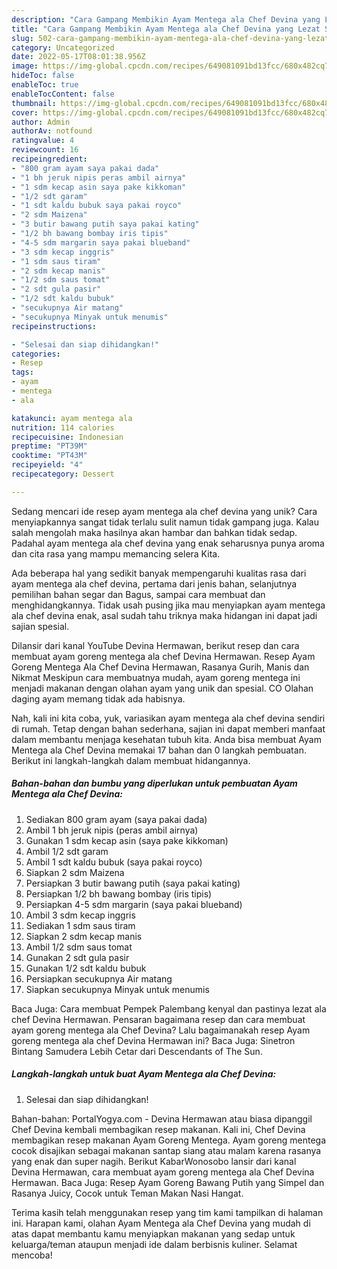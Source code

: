 ```yaml
---
description: "Cara Gampang Membikin Ayam Mentega ala Chef Devina yang Lezat Sekali"
title: "Cara Gampang Membikin Ayam Mentega ala Chef Devina yang Lezat Sekali"
slug: 502-cara-gampang-membikin-ayam-mentega-ala-chef-devina-yang-lezat-sekali
category: Uncategorized
date: 2022-05-17T08:01:38.956Z
image: https://img-global.cpcdn.com/recipes/649081091bd13fcc/680x482cq70/ayam-mentega-ala-chef-devina-foto-resep-utama.jpg
hideToc: false
enableToc: true
enableTocContent: false
thumbnail: https://img-global.cpcdn.com/recipes/649081091bd13fcc/680x482cq70/ayam-mentega-ala-chef-devina-foto-resep-utama.jpg
cover: https://img-global.cpcdn.com/recipes/649081091bd13fcc/680x482cq70/ayam-mentega-ala-chef-devina-foto-resep-utama.jpg
author: Admin
authorAv: notfound
ratingvalue: 4
reviewcount: 16
recipeingredient:
- "800 gram ayam saya pakai dada"
- "1 bh jeruk nipis peras ambil airnya"
- "1 sdm kecap asin saya pake kikkoman"
- "1/2 sdt garam"
- "1 sdt kaldu bubuk saya pakai royco"
- "2 sdm Maizena"
- "3 butir bawang putih saya pakai kating"
- "1/2 bh bawang bombay iris tipis"
- "4-5 sdm margarin saya pakai blueband"
- "3 sdm kecap inggris"
- "1 sdm saus tiram"
- "2 sdm kecap manis"
- "1/2 sdm saus tomat"
- "2 sdt gula pasir"
- "1/2 sdt kaldu bubuk"
- "secukupnya Air matang"
- "secukupnya Minyak untuk menumis"
recipeinstructions:

- "Selesai dan siap dihidangkan!"
categories:
- Resep
tags:
- ayam
- mentega
- ala

katakunci: ayam mentega ala 
nutrition: 114 calories
recipecuisine: Indonesian
preptime: "PT39M"
cooktime: "PT43M"
recipeyield: "4"
recipecategory: Dessert

---
```





Sedang mencari ide resep ayam mentega ala chef devina yang unik? Cara menyiapkannya sangat tidak terlalu sulit namun tidak gampang juga. Kalau salah mengolah maka hasilnya akan hambar dan bahkan tidak sedap. Padahal ayam mentega ala chef devina yang enak seharusnya punya aroma dan cita rasa yang mampu memancing selera Kita.





Ada beberapa hal yang sedikit banyak mempengaruhi kualitas rasa dari ayam mentega ala chef devina, pertama dari jenis bahan, selanjutnya pemilihan bahan segar dan Bagus, sampai cara membuat dan menghidangkannya. Tidak usah pusing jika mau menyiapkan ayam mentega ala chef devina enak,      asal sudah tahu triknya maka hidangan ini dapat jadi sajian spesial.














Dilansir dari kanal YouTube Devina Hermawan, berikut resep dan cara membuat ayam goreng mentega ala chef Devina Hermawan. Resep Ayam Goreng Mentega Ala Chef Devina Hermawan, Rasanya Gurih, Manis dan Nikmat Meskipun cara membuatnya mudah, ayam goreng mentega ini menjadi makanan dengan olahan ayam yang unik dan spesial. CO Olahan daging ayam memang tidak ada habisnya.






Nah, kali ini kita coba, yuk, variasikan ayam mentega ala chef devina sendiri di rumah. Tetap dengan bahan sederhana, sajian ini dapat memberi manfaat dalam membantu menjaga kesehatan tubuh kita. Anda bisa membuat Ayam Mentega ala Chef Devina memakai 17 bahan dan 0 langkah pembuatan. Berikut ini langkah-langkah dalam membuat hidangannya.

<!--inarticleads1-->

##### Bahan-bahan dan bumbu yang diperlukan untuk pembuatan Ayam Mentega ala Chef Devina:

1. Sediakan 800 gram ayam (saya pakai dada)
1. Ambil 1 bh jeruk nipis (peras ambil airnya)
1. Gunakan 1 sdm kecap asin (saya pake kikkoman)
1. Ambil 1/2 sdt garam
1. Ambil 1 sdt kaldu bubuk (saya pakai royco)
1. Siapkan 2 sdm Maizena
1. Persiapkan 3 butir bawang putih (saya pakai kating)
1. Persiapkan 1/2 bh bawang bombay (iris tipis)
1. Persiapkan 4-5 sdm margarin (saya pakai blueband)
1. Ambil 3 sdm kecap inggris
1. Sediakan 1 sdm saus tiram
1. Siapkan 2 sdm kecap manis
1. Ambil 1/2 sdm saus tomat
1. Gunakan 2 sdt gula pasir
1. Gunakan 1/2 sdt kaldu bubuk
1. Persiapkan secukupnya Air matang
1. Siapkan secukupnya Minyak untuk menumis


Baca Juga: Cara membuat Pempek Palembang kenyal dan pastinya lezat ala chef Devina Hermawan. Pensaran bagaimana resep dan cara membuat ayam goreng mentega ala Chef Devina? Lalu bagaimanakah resep Ayam goreng mentega ala chef Devina Hermawan ini? Baca Juga: Sinetron Bintang Samudera Lebih Cetar dari Descendants of The Sun. 

<!--inarticleads2-->

##### Langkah-langkah untuk buat Ayam Mentega ala Chef Devina:


1. Selesai dan siap dihidangkan!

Bahan-bahan: PortalYogya.com - Devina Hermawan atau biasa dipanggil Chef Devina kembali membagikan resep makanan. Kali ini, Chef Devina membagikan resep makanan Ayam Goreng Mentega. Ayam goreng mentega cocok disajikan sebagai makanan santap siang atau malam karena rasanya yang enak dan super nagih. Berikut KabarWonosobo lansir dari kanal Devina Hermawan, cara membuat ayam goreng mentega ala Chef Devina Hermawan. Baca Juga: Resep Ayam Goreng Bawang Putih yang Simpel dan Rasanya Juicy, Cocok untuk Teman Makan Nasi Hangat. 

Terima kasih telah menggunakan resep yang tim kami tampilkan di halaman ini. Harapan kami, olahan Ayam Mentega ala Chef Devina yang mudah di atas dapat membantu kamu menyiapkan makanan yang sedap untuk keluarga/teman ataupun menjadi ide dalam berbisnis kuliner. Selamat mencoba!
